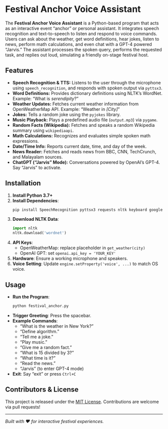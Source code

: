 # Festival Anchor Voice Assistant



The **Festival Anchor Voice Assistant** is a Python-based program that acts as an interactive event “anchor” or personal assistant. It integrates speech recognition and text-to-speech to listen and respond to voice commands. Users can ask about the weather, get word definitions, hear jokes, listen to news, perform math calculations, and even chat with a GPT-4 powered “Jarvis.” The assistant processes the spoken query, performs the requested task, and replies out loud, simulating a friendly on-stage festival host.

## Features

- **Speech Recognition & TTS:** Listens to the user through the microphone using `speech_recognition`, and responds with spoken output via `pyttsx3`.
- **Word Definitions:** Provides dictionary definitions using NLTK’s WordNet. Example: “What is *serendipity*?”
- **Weather Updates:** Fetches current weather information from OpenWeatherMap API. Example: “Weather in *[City]*”
- **Jokes:** Tells a random joke using the `pyjokes` library.
- **Music Playback:** Plays a predefined audio file (`output.mp3`) via `pygame`.
- **Random Facts (Wikipedia):** Fetches and speaks a random Wikipedia summary using `wikipediaapi`.
- **Math Calculations:** Recognizes and evaluates simple spoken math expressions.
- **Date/Time Info:** Reports current date, time, and day of the week.
- **News Reader:** Fetches and reads news from BBC, CNN, TechCrunch, and Malayalam sources.
- **ChatGPT (“Jarvis” Mode):** Conversations powered by OpenAI’s GPT-4. Say “Jarvis” to activate.

## Installation

1. **Install Python 3.7+**
2. **Install Dependencies**:
   ```bash
   pip install SpeechRecognition pyttsx3 requests nltk keyboard googletrans==4.0.0-rc1 openai pygame wikipedia-api feedparser beautifulsoup4 pyjokes
   ```
3. **Download NLTK Data**:
   ```python
   import nltk
   nltk.download('wordnet')
   ```
4. **API Keys**:
   - OpenWeatherMap: replace placeholder in `get_weather(city)`
   - OpenAI GPT: set `openai.api_key = 'YOUR_KEY'`
5. **Hardware**: Ensure a working microphone and speakers.
6. **Voice Setting**: Update `engine.setProperty('voice', ...)` to match OS voice.

## Usage

- **Run the Program**:
  ```bash
  python festival_anchor.py
  ```
- **Trigger Greeting**: Press the spacebar.
- **Example Commands**:
  - “What is the weather in New York?”
  - “Define algorithm.”
  - “Tell me a joke.”
  - “Play music.”
  - “Give me a random fact.”
  - “What is 15 divided by 3?”
  - “What time is it?”
  - “Read the news.”
  - “Jarvis” (to enter GPT-4 mode)
- **Exit**: Say “exit” or press `Ctrl+C`

## Contributors & License

This project is released under the [MIT License](LICENSE). Contributions are welcome via pull requests!

---

*Built with ❤️ for interactive festival experiences.*
